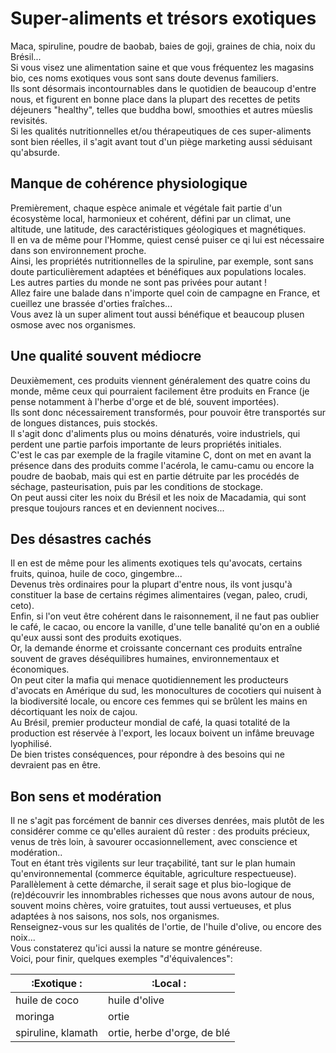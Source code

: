 # Super-aliments et trésors exotiques

Maca, spiruline, poudre de baobab, baies de goji, graines de chia, noix du Brésil...  
Si vous visez une alimentation saine et que vous fréquentez les magasins bio, ces noms exotiques vous sont sans doute devenus familiers.  
Ils sont désormais incontournables dans le quotidien de beaucoup d'entre nous, et figurent en bonne place dans la plupart des recettes de petits déjeuners "healthy", telles que buddha bowl, smoothies et autres müeslis revisités.  
Si les qualités nutritionnelles et/ou thérapeutiques de ces super-aliments sont bien réelles, il s'agit avant tout d'un piège marketing aussi séduisant qu'absurde.  

## Manque de cohérence physiologique

Premièrement, chaque espèce animale et végétale fait partie d'un écosystème local, harmonieux et cohérent, défini par un climat, une altitude, une latitude, des caractéristiques géologiques et magnétiques.  
Il en va de même pour l'Homme, quiest censé puiser ce qi lui est nécessaire dans son environnement proche.  
Ainsi, les propriétés nutritionnelles de la spiruline, par exemple, sont sans doute particulièrement adaptées et bénéfiques aux populations locales.  
Les autres parties du monde ne sont pas privées pour autant !  
Allez faire une balade dans n'importe quel coin de campagne en France, et cueillez une brassée d'orties fraîches...  
Vous avez là un super aliment tout aussi bénéfique et beaucoup plusen osmose avec nos organismes.

## Une qualité souvent médiocre

Deuxièmement, ces produits viennent généralement des quatre coins du monde, même ceux qui pourraient facilement être produits en France (je pense notamment à l'herbe d'orge et de blé, souvent importées).  
Ils sont donc nécessairement transformés, pour pouvoir être transportés sur de longues distances, puis stockés.  
Il s'agit donc d'aliments plus ou moins dénaturés, voire industriels, qui perdent une partie parfois importante de leurs propriétés initiales.  
C'est le cas par exemple de la fragile vitamine C, dont on met en avant la présence dans des produits comme l'acérola, le camu-camu ou encore la poudre de baobab, mais qui est en partie détruite par les procédés de séchage, pasteurisation, puis par les conditions de stockage.  
On peut aussi citer les noix du Brésil et les noix de Macadamia, qui sont presque toujours rances et en deviennent nocives...

## Des désastres cachés

Il en est de même pour les aliments exotiques tels qu'avocats, certains fruits, quinoa, huile de coco, gingembre...  
Devenus très ordinaires pour la plupart d'entre nous, ils vont jusqu'à constituer la base de certains régimes alimentaires (vegan, paleo, crudi, ceto).  
Enfin, si l'on veut être cohérent dans le raisonnement, il ne faut pas oublier le café, le cacao, ou encore la vanille, d'une telle banalité qu'on en a oublié qu'eux aussi sont des produits exotiques.  
Or, la demande énorme et croissante concernant ces produits entraîne souvent de graves déséquilibres humaines, environnementaux et économiques.  
On peut citer la mafia qui menace quotidiennement les producteurs d'avocats en Amérique du sud, les monocultures de cocotiers qui nuisent à la biodiversité locale, ou encore ces femmes qui se brûlent les mains en décortiquant les noix de cajou.  
Au Brésil, premier producteur mondial de café, la quasi totalité de la production est réservée à l'export, les locaux boivent un infâme breuvage lyophilisé.  
De bien tristes conséquences, pour répondre à des besoins qui ne devraient pas en être.

## Bon sens et modération

Il ne s'agit pas forcément de bannir ces diverses denrées, mais plutôt de les considérer comme ce qu'elles auraient dû rester : des produits précieux, venus de très loin, à savourer occasionnellement, avec conscience et modération..  
Tout en étant très vigilents sur leur traçabilité, tant sur le plan humain qu'environnemental (commerce équitable, agriculture respectueuse).  
Parallèlement à cette démarche, il serait sage et plus bio-logique de (re)découvrir les innombrables richesses que nous avons autour de nous, souvent moins chères, voire gratuites, tout aussi vertueuses, et plus adaptées à nos saisons, nos sols, nos organismes.  
Renseignez-vous sur les qualités de l'ortie, de l'huile d'olive, ou encore des noix...  
Vous constaterez qu'ici aussi la nature se montre généreuse.  
Voici, pour finir, quelques exemples "d'équivalences":

|:Exotique      :|:Local    :|
|-------------|-------------|
|huile de coco|huile d'olive|
|moringa      |ortie        |
|spiruline, klamath|ortie, herbe d'orge, de blé|
